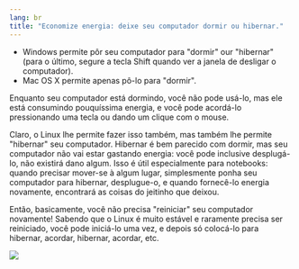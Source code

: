 ```yaml
---
lang: br
﻿title: "Economize energia: deixe seu computador dormir ou hibernar."
---
```


<ul>
<li>Windows permite pôr seu computador para "dormir" our "hibernar" (para o último, segure a tecla Shift quando ver a janela de desligar o computador).</li>

<li>Mac OS X permite apenas pô-lo para "dormir".</li>
</ul>

Enquanto seu computador está dormindo, você não pode usá-lo, mas ele está consumindo pouquíssima energia, e você pode acordá-lo pressionando uma tecla ou dando um clique com o mouse.

Claro, o Linux lhe permite fazer isso também, mas também lhe permite "hibernar" seu computador. Hibernar é bem parecido com dormir, mas seu computador não vai estar gastando energia: você pode inclusive desplugá-lo, não existirá dano algum. Isso é útil especialmente para notebooks: quando precisar mover-se à algum lugar, simplesmente ponha seu computador para hibernar, desplugue-o, e quando fornecê-lo energia novamente, encontrará as coisas do jeitinho que deixou.

Então, basicamente, você não precisa "reiniciar" seu computador novamente! Sabendo que o Linux é muito estável e raramente precisa ser reiniciado, você pode iniciá-lo uma vez, e depois só colocá-lo para hibernar, acordar, hibernar, acordar, etc.

<img src="Images/suspend_hibernate_thumb.png" />




